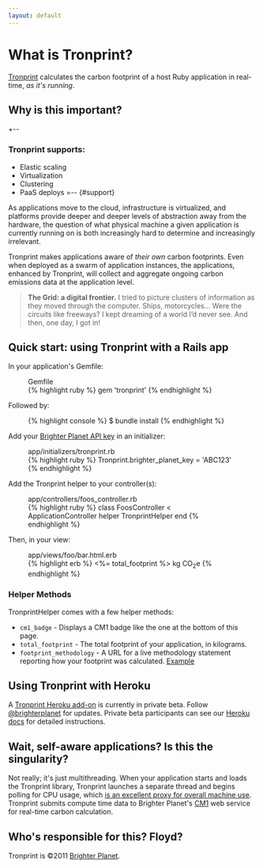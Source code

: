 ```yaml
---
layout: default
---
```


# What is Tronprint?

[Tronprint](http://github.com/brighterplanet/tronprint) calculates the carbon footprint of a host Ruby application in real-time, *as it's running*.

## Why is this important?

+--
### Tronprint supports:

* Elastic scaling
* Virtualization
* Clustering
* PaaS deploys
=--
{#support}

As applications move to the cloud, infrastructure is virtualized, and platforms provide deeper and deeper levels of abstraction away from the hardware, the question of what physical machine a given application is currently running on is both increasingly hard to determine and increasingly irrelevant.

Tronprint makes applications aware of *their own* carbon footprints. Even when deployed as a swarm of application instances, the applications, enhanced by Tronprint, will collect and aggregate ongoing carbon emissions data at the application level.

> **The Grid: a digital frontier.** I tried to picture clusters of information as they moved through the computer. Ships, motorcycles… Were the circuits like freeways? I kept dreaming of a world I’d never see. And then, one day, I got in!


## Quick start: using Tronprint with a Rails app

In your application's Gemfile:

<figure>
  <figcaption>Gemfile</figcaption>
{% highlight ruby %}
gem 'tronprint'
{% endhighlight %}
</figure>

Followed by:

<figure>
{% highlight console %}
$ bundle install
{% endhighlight %}
</figure>

Add your [Brighter Planet API key](http://keys.brighterplanet.com) in an initializer:

<figure>
  <figcaption>app/initializers/tronprint.rb</figcaption>
{% highlight ruby %}
Tronprint.brighter_planet_key = 'ABC123'
{% endhighlight %}
</figure>

Add the Tronprint helper to your controller(s):

<figure>
  <figcaption>app/controllers/foos_controller.rb</figcaption>
{% highlight ruby %}
class FoosController < ApplicationController
  helper TronprintHelper
end
{% endhighlight %}
</figure>

Then, in your view:

<figure>
  <figcaption>app/views/foo/bar.html.erb</figcaption>
{% highlight erb %}
<%= total_footprint %> kg CO<sub>2</sub>e
{% endhighlight %}
</figure>

### Helper Methods

TronprintHelper comes with a few helper methods:

* `cm1_badge` - Displays a CM1 badge like the one at the bottom of this page.
* `total_footprint` - The total footprint of your application, in kilograms.
* `footprint_methodology` - A URL for a live methodology statement reporting how your footprint was calculated. [Example](http://carbon.brighterplanet.com/computations?duration=128372)

## Using Tronprint with Heroku

A [Tronprint Heroku add-on](http://addons.heroku.com/tronprint) is currently in private beta. Follow [@brighterplanet](http://twitter.com/brighterplanet) for updates. Private beta participants can see our [Heroku docs](https://github.com/brighterplanet/tronprint/blob/master/herokudocs.md) for detailed instructions.

## Wait, self-aware applications? Is this the singularity?

Not really; it's just multithreading. When your application starts and loads the Tronprint library, Tronprint launches a separate thread and begins polling for CPU usage, which [is an excellent proxy for overall machine use](http://bnrg.eecs.berkeley.edu/~randy/Courses/CS294.F07/20.3.pdf). Tronprint submits compute time data to Brighter Planet's [CM1](http://carbon.brighterplanet.com) web service for real-time carbon calculation.

## Who's responsible for this? Floyd?

Tronprint is &copy;2011 [Brighter Planet](http://brighterplanet.com).
